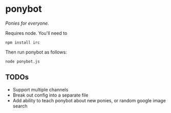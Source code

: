 # ponybot

_Ponies for everyone._

Requires node. You'll need to

    npm install irc

Then run ponybot as follows:

    node ponybot.js


## TODOs 
- Support multiple channels
- Break out config into a separate file
- Add ability to teach ponybot about new ponies, or random google image search 


